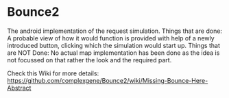 # Bounce2


The android implementation of the request simulation.
Things that are done: 
     A probable view of how it would function is provided with help of a newly introduced button, clicking which 
     the simulation would start up.
Things that are NOT Done:
     No actual map implementation has been done as the idea is not focussed on that rather the look and the required part.
     
Check this Wiki for more details:
https://github.com/complexgene/Bounce2/wiki/Missing-Bounce-Here-Abstract
